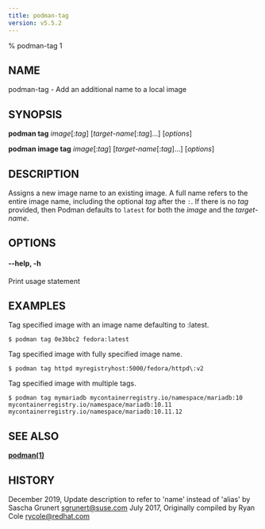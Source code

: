 ```yaml
---
title: podman-tag
version: v5.5.2
---
```


% podman-tag 1

## NAME
podman\-tag - Add an additional name to a local image

## SYNOPSIS
**podman tag** *image*[:*tag*] [*target-name*[:*tag*]...] [*options*]

**podman image tag** *image*[:*tag*] [*target-name*[:*tag*]...] [*options*]

## DESCRIPTION
Assigns a new image name to an existing image.  A full name refers to the entire
image name, including the optional *tag* after the `:`.  If there is no *tag*
provided, then Podman defaults to `latest` for both the *image* and the
*target-name*.

## OPTIONS

#### **--help**, **-h**

Print usage statement

## EXAMPLES

Tag specified image with an image name defaulting to :latest.
```
$ podman tag 0e3bbc2 fedora:latest
```

Tag specified image with fully specified image name.
```
$ podman tag httpd myregistryhost:5000/fedora/httpd\:v2
```

Tag specified image with multiple tags.
```
$ podman tag mymariadb mycontainerregistry.io/namespace/mariadb:10 mycontainerregistry.io/namespace/mariadb:10.11 mycontainerregistry.io/namespace/mariadb:10.11.12
```


## SEE ALSO
**[podman(1)](podman.1.md)**

## HISTORY
December 2019, Update description to refer to 'name' instead of 'alias' by Sascha Grunert <sgrunert@suse.com>
July 2017, Originally compiled by Ryan Cole <rycole@redhat.com>
